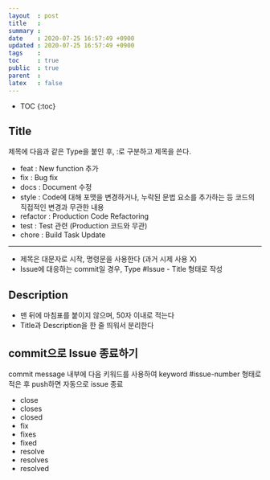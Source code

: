 ```yaml
---
layout  : post
title   : 
summary : 
date    : 2020-07-25 16:57:49 +0900
updated : 2020-07-25 16:57:49 +0900
tags    : 
toc     : true
public  : true
parent  : 
latex   : false
---
```

* TOC
{:toc}

## Title

제목에 다음과 같은 Type을 붙인 후, :로 구분하고 제목을 쓴다.

* feat : New function 추가
* fix : Bug fix
* docs : Document 수정
* style : Code에 대해 포맷을 변경하거나, 누락된 문법 요소를 추가하는 등 코드의 직접적인 변경과 무관한 내용
* refactor : Production Code Refactoring
* test : Test 관련 (Production 코드와 무관)
* chore : Build Task Update

-----

* 제목은 대문자로 시작, 명령문을 사용한다 (과거 시제 사용 X)
* Issue에 대응하는 commit일 경우, Type #Issue - Title 형태로 작성

## Description

* 맨 뒤에 마침표를 붙이지 않으며, 50자 이내로 적는다
* Title과 Description을 한 줄 띄워서 분리한다

## commit으로 Issue 종료하기

commit message 내부에 다음 키워드를 사용하여 keyword #issue-number 형태로 적은 후 push하면 자동으로 issue 종료

* close
* closes
* closed
* fix
* fixes
* fixed
* resolve
* resolves
* resolved
